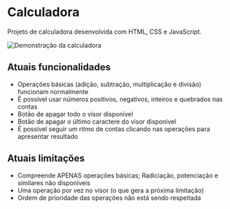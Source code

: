 # Calculadora
Projeto de calculadora desenvolvida com HTML, CSS e JavaScript.

![Demonstração da calculadora](https://user-images.githubusercontent.com/44930401/185703103-b3d3021b-d1e8-4c82-83f8-f3a5c7e4cf1f.gif)

## Atuais funcionalidades
- Operações básicas (adição, subtração, multiplicação e divisão) funcionam normalmente
- É possível usar números positivos, negativos, inteiros e quebrados nas contas
- Botão de apagar todo o visor disponível
- Botão de apagar o último caractere do visor disponível
- É possível seguir um ritmo de contas clicando nas operações para apresentar resultado
## Atuais limitações
- Compreende APENAS operações básicas; Radiciação, potenciação e similares não disponíveis
- Uma operação por vez no visor (o que gera a próxima limitação)
- Ordem de prioridade das operações não está sendo respeitada
